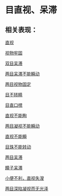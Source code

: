 # 目直视、呆滞

## 相关表现：

[直视](https://zuoye.gmzyh.com/search?key=直视)
[视物牢固](https://zuoye.gmzyh.com/search?key=视物牢固)
[双目呆滞](https://zuoye.gmzyh.com/search?key=双目呆滞)
[两目呆滞不能瞬动](https://zuoye.gmzyh.com/search?key=两目呆滞不能瞬动)
[两目视物固定](https://zuoye.gmzyh.com/search?key=两目视物固定)
[目不转睛](https://zuoye.gmzyh.com/search?key=目不转睛)
[目直口噤](https://zuoye.gmzyh.com/search?key=目直口噤)
[直视不能眴](https://zuoye.gmzyh.com/search?key=直视不能眴)
[两目凝视不能瞬动](https://zuoye.gmzyh.com/search?key=两目凝视不能瞬动)
[直视不能瞬](https://zuoye.gmzyh.com/search?key=直视不能瞬)
[目珠不能转动](https://zuoye.gmzyh.com/search?key=目珠不能转动)
[两目呆滞](https://zuoye.gmzyh.com/search?key=两目呆滞)
[瞳子呆滞](https://zuoye.gmzyh.com/search?key=瞳子呆滞)
[小便不利，直视失溲](https://zuoye.gmzyh.com/search?key=小便不利，直视失溲)
[两目深陷凝视而无光泽](https://zuoye.gmzyh.com/search?key=两目深陷凝视而无光泽)